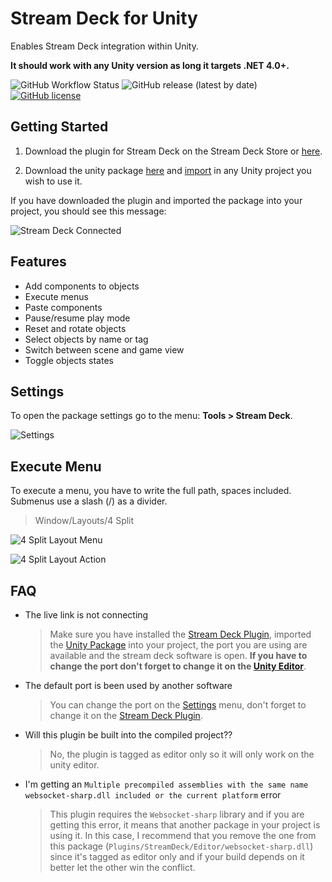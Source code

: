 # Stream Deck for Unity

Enables Stream Deck integration within Unity.

**It should work with any Unity version as long it targets .NET 4.0+.**

![GitHub Workflow Status](https://img.shields.io/github/workflow/status/nicollasricas/unity-streamdeck/CI?style=for-the-badge)
![GitHub release (latest by date)](https://img.shields.io/github/v/release/nicollasricas/unity-streamdeck?style=for-the-badge)
[![GitHub license](https://img.shields.io/github/license/nicollasricas/unity-streamdeck?style=for-the-badge)](https://github.com/nicollasricas/unity-streamdeck/blob/master/LICENSE)

## Getting Started

1. Download the plugin for Stream Deck on the Stream Deck Store or [here](https://github.com/nicollasricas/streamdeck-unity/releases/latest).

2. Download the unity package [here](https://github.com/nicollasricas/unity-streamdeck/releases/latest) and [import](https://docs.unity3d.com/Manual/AssetPackages.html) in any Unity project you wish to use it.

If you have downloaded the plugin and imported the package into your project, you should see this message:

![Stream Deck Connected](https://user-images.githubusercontent.com/7860985/114270390-0f16ba00-99da-11eb-999b-fd90fb74cc95.png)

## Features

- Add components to objects
- Execute menus
- Paste components
- Pause/resume play mode
- Reset and rotate objects
- Select objects by name or tag
- Switch between scene and game view
- Toggle objects states

## Settings

To open the package settings go to the menu: **Tools > Stream Deck**.

![Settings](https://user-images.githubusercontent.com/7860985/114270056-3e2c2c00-99d8-11eb-8380-928377867142.png)

## Execute Menu

To execute a menu, you have to write the full path, spaces included. Submenus use a slash (/) as a divider.

> Window/Layouts/4 Split

![4 Split Layout Menu](https://user-images.githubusercontent.com/7860985/114270122-ab3fc180-99d8-11eb-80eb-341ef5182b3f.png)

![4 Split Layout Action](https://user-images.githubusercontent.com/7860985/114270198-15f0fd00-99d9-11eb-9898-510441127c8d.png)

## FAQ

- The live link is not connecting

  > Make sure you have installed the [Stream Deck Plugin](https://github.com/nicollasricas/streamdeck-unity/releases/latest), imported the [Unity Package](https://github.com/nicollasricas/unity-streamdeck/releases/latest) into your project, the port you are using are available and the stream deck software is open. **If you have to change the port don't forget to change it on the [Unity Editor](https://github.com/nicollasricas/unity-streamdeck#settings)**.

- The default port is been used by another software

  > You can change the port on the [Settings](#Settings) menu, don't forget to change it on the [Stream Deck Plugin](https://github.com/nicollasricas/streamdeck-unity#settings).

- Will this plugin be built into the compiled project??

  > No, the plugin is tagged as editor only so it will only work on the unity editor.

- I'm getting an `Multiple precompiled assemblies with the same name websocket-sharp.dll included or the current platform` error

  > This plugin requires the `Websocket-sharp` library and if you are getting this error, it means that another package in your project is using it. In this case, I recommend that you remove the one from this package (`Plugins/StreamDeck/Editor/websocket-sharp.dll`) since it's tagged as editor only and if your build depends on it better let the other win the conflict.
